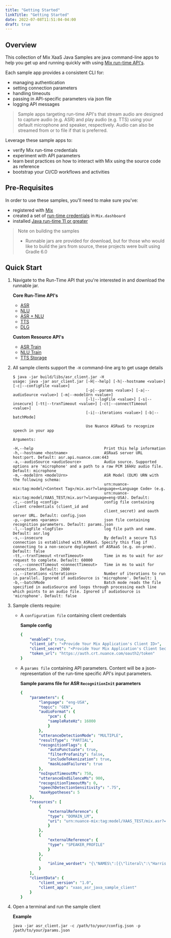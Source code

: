 ```yaml
---
title: "Getting Started"
linkTitle: "Getting Started"
date: 2022-07-08T11:51:04-04:00
draft: true
---
```


## Overview

This collection of Mix XaaS Java Samples are java command-line apps to help you get up and running quickly with using [Mix run-time API's](https://docs.mix.nuance.com/runtime-services/#runtime-apis-quick-reference).

Each sample app provides a consistent CLI for:

* managing authentication
* setting connection parameters
* handling timeouts
* passing in API-specific parameters via json file
* logging API messages


> Sample apps targeting run-time API's that stream audio are designed to capture audio (e.g. ASR) and play audio (e.g. TTS) using your default microphone and speaker, respectively. Audio can also be streamed from or to file if that is preferred.

Leverage these sample apps to:

* verify Mix run-time credentials
* experiment with API parameters
* learn best practices on how to interact with Mix using the source code as reference
* bootstrap your CI/CD workflows and activities

## Pre-Requisites

In order to use these samples, you'll need to make sure you've:

* registered with [Mix](https://mix.nuance.com)
* created a set of [run-time credentials](https://docs.mix.nuance.com/authorization/#client-credentials) in `Mix.dashboard`
* installed [Java run-time 11 or greater](https://docs.microsoft.com/en-us/java/openjdk/install)

> Note on building the samples
>  * Runnable jars are provided for download, but for those who would like to build the jars from source, these projects were built using Gradle 6.0

## Quick Start

1. Navigate to the Run-Time API that you're interested in and download the runnable jar.

    **Core Run-Time API's**
   * [ASR](/docs/asr)
   * [NLU](/docs/nlu)
   * [ASR + NLU](/docs/asr+nlu)
   * [TTS](/docs/tts)
   * [DLG](/docs/dlg)

    **Custom Resource API's**
   * [ASR Train](/docs/asr-train)
   * [NLU Train](/docs/nlu-train)
   * [TTS Storage](/docs/tts-storage)


2. All sample clients support the `-H` command-line arg to get usage details

    ```
    $ java -jar build/libs/asr_client.jar -H
    usage: java -jar asr_client.jar [-H|--help] [-h|--hostname <value>] [-c|--configFile <value>]
                                    [-p|--params <value>] [-a|--audioSource <value>] [-m|--modelUrn <value>]
                                    [-l|--logFile <value>] [-s|--insecure] [-tt|--trxnTimeout <value>] [-ct|--connectTimeout <value>]
                                    [-i|--iterations <value>] [-b|--batchMode]

                                    Use Nuance ASRaaS to recognize speech in your app

    Arguments:

    -H,--help                               Print this help information
    -h,--hostname <hostname>                ASRaaS server URL host:port. Default: asr.api.nuance.com:443
    -a,--audioSource <audioSource>          Audio source. Supported options are 'microphone' and a path to a raw PCM 16kHz audio file. Default: microphone
    -m,--modelUrn <modelUrn>                ASR Model (DLM) URN with the following schema:
                                            urn:nuance-mix:tag:model/<Context Tag>/mix.asr?=language=<Language Code> (e.g.
                                            urn:nuance-mix:tag:model/XAAS_TEST/mix.asr?=language=eng-USA). Default:
    -c,--config <config>                    config file containing client credentials (client_id and
                                            client_secret) and oauth server URL. Default: config.json
    -p,--params <params>                    json file containing recognition parameters. Default: params.json
    -l,--logFile <logFile>                  log file path and name. Default: asr.log
    -s,--insecure                           By default a secure TLS connection is established with ASRaaS. Specify this flag if connecting to a non-secure deployment of ASRaaS (e.g. on-prem). Default: false
    -tt,--trxnTimeout <trxnTimeout>         Time in ms to wait for asr request to complete. Default: 60000
    -ct,--connectTimeout <connectTimeout>   Time in ms to wait for connection. Default: 2000
    -i,--iterations <iterations>            Number of iterations to run in parallel. Ignored if audioSource is 'microphone'. Default: 1
    -b,--batchMode                          Batch mode reads the file specified in audioSource and loops through processing each line which points to an audio file. Ignored if audioSource is 'microphone'. Default: false
    ```

3. Sample clients require:

   * A `configuration file` containing client credentials

        **Sample config**
        ```yaml
        {
            "enabled": true,
            "client_id": "<Provide Your Mix Application's Client ID>",
            "client_secret": "<Provide Your Mix Application's Client Secret>",
            "token_url": "https://auth.crt.nuance.com/oauth2/token"
        }
        ```
  
   * A `params file` containing API parameters. Content will be a json-representation of the run-time specific API's input parameters.

        **Sample params file for ASR `RecognitionInit` parameters**
        ```yaml
        {
            "parameters": {
                "language": "eng-USA",
                "topic": "GEN",
                "audioFormat": {
                    "pcm": {
                    "sampleRateHz": 16000
                    }
                },
                "utteranceDetectionMode": "MULTIPLE",
                "resultType": "PARTIAL",
                "recognitionFlags": {
                    "autoPunctuate": true,
                    "filterProfanity": false,
                    "includeTokenization": true,
                    "maskLoadFailures": true
                },
                "noInputTimeoutMs": 750,
                "utteranceEndSilenceMs": 900,
                "recognitionTimeoutMs": 0,
                "speechDetectionSensitivity": ".75",
                "maxHypotheses": 5
            },
            "resources": [
                {
                    "externalReference": {
                    "type": "DOMAIN_LM",
                    "uri": "urn:nuance-mix:tag:model/XAAS_TEST/mix.asr?=language=eng-USA"
                    }
                },
                {
                    "externalReference": {
                    "type": "SPEAKER_PROFILE"
                    }
                },
                {
                    "inline_wordset": "{\"NAMES\":[{\"literal\":\"Harrison Fourd\",\"spoken\":[\"Harrison Ford\"]},{\"literal\":\"Michael Douglas\"}]}"
                }
            ],
            "clientData": {
                "client_version": "1.0",
                "client_app": "xaas_asr_java_sample_client"
            }
        }
        ```
4. Open a terminal and run the sample client

    **Example**
    ```shell
    java -jar asr_client.jar -c /path/to/your/config.json -p /path/to/your/params.json
    ```